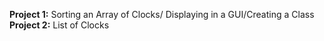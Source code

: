 **Project 1:** Sorting an Array of Clocks/ Displaying in a GUI/Creating a Class
**Project 2:** List of Clocks
